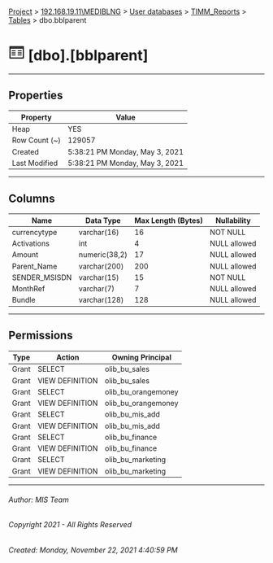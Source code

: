 #### 

[Project](../../../../index.md) > [192.168.19.11\\MEDIBLNG](../../../index.md) > [User databases](../../index.md) > [TIMM_Reports](../index.md) > [Tables](Tables.md) > dbo.bblparent

# ![Tables](../../../../Images/Table32.png) [dbo].[bblparent]

---

## <a name="#properties"></a>Properties

| Property | Value |
|---|---|
| Heap | YES |
| Row Count (~) | 129057 |
| Created | 5:38:21 PM Monday, May 3, 2021 |
| Last Modified | 5:38:21 PM Monday, May 3, 2021 |


---

## <a name="#columns"></a>Columns

| Name | Data Type | Max Length (Bytes) | Nullability |
|---|---|---|---|
| currencytype | varchar(16) | 16 | NOT NULL |
| Activations | int | 4 | NULL allowed |
| Amount | numeric(38,2) | 17 | NULL allowed |
| Parent_Name | varchar(200) | 200 | NULL allowed |
| SENDER_MSISDN | varchar(15) | 15 | NOT NULL |
| MonthRef | varchar(7) | 7 | NULL allowed |
| Bundle | varchar(128) | 128 | NULL allowed |


---

## <a name="#permissions"></a>Permissions

| Type | Action | Owning Principal |
|---|---|---|
| Grant | SELECT | olib_bu_sales |
| Grant | VIEW DEFINITION | olib_bu_sales |
| Grant | SELECT | olib_bu_orangemoney |
| Grant | VIEW DEFINITION | olib_bu_orangemoney |
| Grant | SELECT | olib_bu_mis_add |
| Grant | VIEW DEFINITION | olib_bu_mis_add |
| Grant | SELECT | olib_bu_finance |
| Grant | VIEW DEFINITION | olib_bu_finance |
| Grant | SELECT | olib_bu_marketing |
| Grant | VIEW DEFINITION | olib_bu_marketing |


---

###### Author:  MIS Team

###### Copyright 2021 - All Rights Reserved

###### Created: Monday, November 22, 2021 4:40:59 PM

